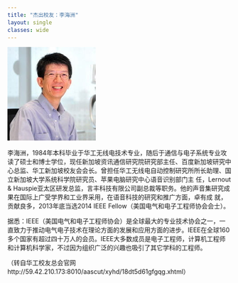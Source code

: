 ```yaml
---
title: "杰出校友：李海洲"
layout: single
classes: wide
---
```


![](/assets/images/20140712a.jpg)

李海洲，1984年本科毕业于华工无线电技术专业，随后于通信与电子系统专业攻读了硕士和博士学位，现任新加坡资讯通信研究院研究部主任、百度新加坡研究中心总监、华工新加坡校友会会长。曾担任华工无线电自动控制研究所所长助理、国立新加坡大学系统科学院研究员、苹果电脑研究中心语音识别部门主 任，Lernout & Hauspie亚太区研发总监，言丰科技有限公司副总裁等职务。他的声音集研究成果在国际上广受学界和工业界采用，在语音科技的研究和推广方面，卓有成 就，贡献良多，2013年底当选2014 IEEE Fellow（美国电气和电子工程师协会会士）。

据悉：IEEE（美国电气和电子工程师协会）是全球最大的专业技术协会之一，一直致力于推动电气电子技术在理论方面的发展和应用方面的进步。IEEE在全球160多个国家有超过四十万人的会员。IEEE大多数成员是电子工程师，计算机工程师和计算机科学家，不过因为组织广泛的兴趣也吸引了其它学科的工程师。

（转自华工校友总会官网http://59.42.210.173:8010/aascut/xyhd/18dt5d61gfgqg.xhtml）
